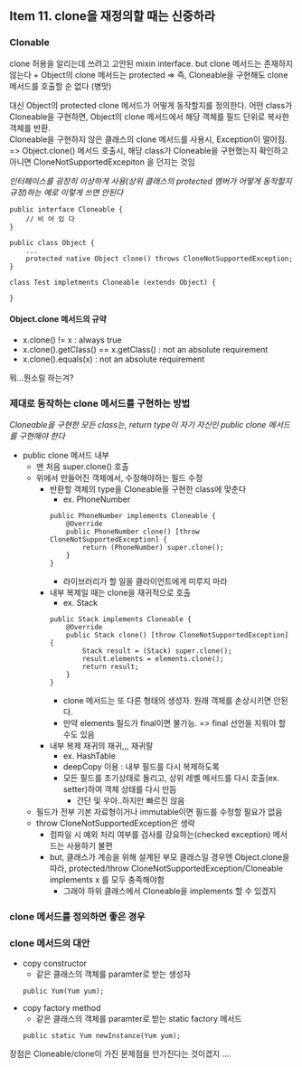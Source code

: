 ## Item 11. clone을 재정의할 때는 신중하라

### Clonable 
clone 허용을 알리는데 쓰려고 고안된 mixin interface. 
but clone 메서드는 존재하지 않는다 + Object의 clone 메서드는 protected
=> 즉, Cloneable을 구현해도 clone 메서드를 호출할 순 없다 (병맛)

대신 Object의 protected clone 메서드가 어떻게 동작할지를 정의한다. 
어떤 class가 Cloneable을 구현하면, Object의 clone 메서드에서 해당 객체를 필드 단위로 복사한 객체를 반환.  
Cloneable을 구현하지 않은 클래스의 clone 메서드를 사용시, Exception이 떨어짐.  
=> Object.clone() 메서드 호출시, 해당 class가 Cloneable을 구현했는지 확인하고 아니면 CloneNotSupportedExcepiton 을 던지는 것임 

*인터페이스를 굉장히 이상하게 사용(상위 클래스의 protected 멤버가 어떻게 동작할지 규정)하는 예로 이렇게 쓰면 안된다* 


```
public interface Cloneable {
    // 비 어 있 다 
}

public class Object {
    ...
    protected native Object clone() throws CloneNotSupportedException;
}

class Test impletments Cloneable (extends Object) {
    
}
```


#### Object.clone 메서드의 규약 
* x.clone() != x : always true
* x.clone().getClass() == x.getClass() : not an absolute requirement
* x.clone().equals(x) : not an absolute requirement

뭐...뭔소릴 하는겨?



### 제대로 동작하는 clone 메서드를 구현하는 방법
*Cloneable을 구현한 모든 class는, return type이 자기 자신인 public clone 메서드를 구현해야 한다*
* public clone 메서드 내부
    - 맨 처음 super.clone() 호출
    - 위에서 만들어진 객체에서, 수정해야하는 필드 수정
        + 반환할 객체의 type을 Cloneable을 구현한 class에 맞춘다
            * ex. PhoneNumber
            ```
            public PhoneNumber implements Cloneable {
                @Override
                public PhoneNumber clone() [throw CloneNotSupportedException] {
                    return (PhoneNumber) super.clone();
                }
            }        
            ```
            * 라이브러리가 할 일을 클라이언트에게 미루지 마라
        + 내부 복제일 때는 clone을 재귀적으로 호출
            * ex. Stack
            ```
            public Stack implements Cloneable {
                @Override
                public Stack clone() [throw CloneNotSupportedException] {
                    Stack result = (Stack) super.clone();
                    result.elements = elements.clone();
                    return result;
                }
            }        
            ```
            * clone 메서드는 또 다른 형태의 생성자. 원래 객체를 손상시키면 안된다. 
            * 만약 elements 필드가 final이면 불가능. => final 선언을 지워야 할 수도 있음
        + 내부 복제 재귀의 재귀,,, 재귀랄 
            * ex. HashTable
            * deepCopy 이용 : 내부 필드를 다시 복제하도록 
            * 모든 필드를 초기상태로 돌리고, 상위 레벨 메서드를 다시 호출(ex. setter)하여 객체 상태를 다시 만듬 
                - 간단 및 우아..하지만 빠르진 않음 
    - 필드가 전부 기본 자료형이거나 immutable이면 필드를 수정할 필요가 없음 
    - throw CloneNotSupportedException은 생략 
        + 컴파일 시 예외 처리 여부를 검사를 강요하는(checked exception) 메서드는 사용하기 불편 
        + but, 클래스가 계승을 위해 설계된 부모 클래스일 경우엔 Object.clone을 따라, protected/throw CloneNotSupportedException/Cloneable implements x 를 모두 충족해야함 
            * 그래야 하위 클래스에서 Cloneable을 implements 할 수 있겠지 

### clone 메서드를 정의하면 좋은 경우

### clone 메서드의 대안 
* copy constructor
    - 같은 클래스의 객체를 paramter로 받는 생성자 
    ```
    public Yum(Yum yum);
    ```
* copy factory method
    - 같은 클래스의 객체를 paramter로 받는 static factory 메서드 
    ```
    public static Yum newInstance(Yum yum);
    ```

장점은 Cloneable/clone이 가진 문제점을 안가진다는 것이겠지 ....  
